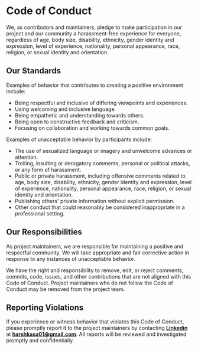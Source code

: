 # Code of Conduct

We, as contributors and maintainers, pledge to make participation in our project and our community a harassment-free experience for everyone, regardless of age, body size, disability, ethnicity, gender identity and expression, level of experience, nationality, personal appearance, race, religion, or sexual identity and orientation.

## Our Standards

Examples of behavior that contributes to creating a positive environment include:

- Being respectful and inclusive of differing viewpoints and experiences.
- Using welcoming and inclusive language.
- Being empathetic and understanding towards others.
- Being open to constructive feedback and criticism.
- Focusing on collaboration and working towards common goals.

Examples of unacceptable behavior by participants include:

- The use of sexualized language or imagery and unwelcome advances or attention.
- Trolling, insulting or derogatory comments, personal or political attacks, or any form of harassment.
- Public or private harassment, including offensive comments related to age, body size, disability, ethnicity, gender identity and expression, level of experience, nationality, personal appearance, race, religion, or sexual identity and orientation.
- Publishing others' private information without explicit permission.
- Other conduct that could reasonably be considered inappropriate in a professional setting.

## Our Responsibilities

As project maintainers, we are responsible for maintaining a positive and respectful community. We will take appropriate and fair corrective action in response to any instances of unacceptable behavior.

We have the right and responsibility to remove, edit, or reject comments, commits, code, issues, and other contributions that are not aligned with this Code of Conduct. Project maintainers who do not follow the Code of Conduct may be removed from the project team.

## Reporting Violations

If you experience or witness behavior that violates this Code of Conduct, please promptly report it to the project maintainers by contacting **[Linkedin](https://www.linkedin.com/in/harshkasat/)** at **harshkasa01@gmail.com**. All reports will be reviewed and investigated promptly and confidentially.


